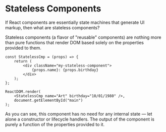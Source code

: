 # Stateless Components

If React components are essentially state machines that generate UI markup, then what are stateless components?

Stateless components (a flavor of "reusable" components) are nothing more than pure functions that render DOM based solely on the properties provided to them.

```
const StatelessCmp = (props) => {
    return (
        <div className="my-stateless-component">
            {props.name}: {props.birthday}
        </div>
    );
};

ReactDOM.render(
    <StatelessCmp name="Art" birthday="10/01/1980" />,
    document.getElementById("main")
);
```

As you can see, this component has no need for any internal state — let alone a constructor or lifecycle handlers. The output of the component is purely a function of the properties provided to it.